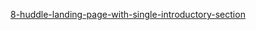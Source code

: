 [8-huddle-landing-page-with-single-introductory-section](https://juveriad.github.io/Newbie-Challenges/challenge-8/)
